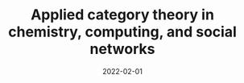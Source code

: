 ---
type: article
authors:
  - Baez, John
  - Cho, Simon
  - Cicala, Daniel
  - Otter, Nina
  - de Paiva, Valeria
title: "Applied category theory in chemistry, computing, and social networks"
journal: "Notices of the American Mathematical Society"
note:
date: 2022-02-01
resource:
  type: pdf
  pdf-url: includes/pubs/2022-ams.pdf 

---